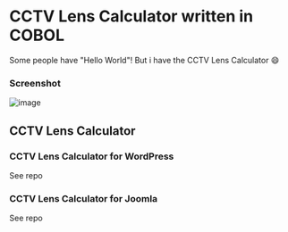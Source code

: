 # CCTV Lens Calculator written in COBOL
Some people have "Hello World"! But i have the CCTV Lens Calculator :smile:

### Screenshot
![image](https://user-images.githubusercontent.com/6934501/111853997-69fa4b80-891d-11eb-9b44-129d5b0d1901.png)

## CCTV Lens Calculator

### CCTV Lens Calculator for WordPress

See repo

### CCTV Lens Calculator for Joomla

See repo
